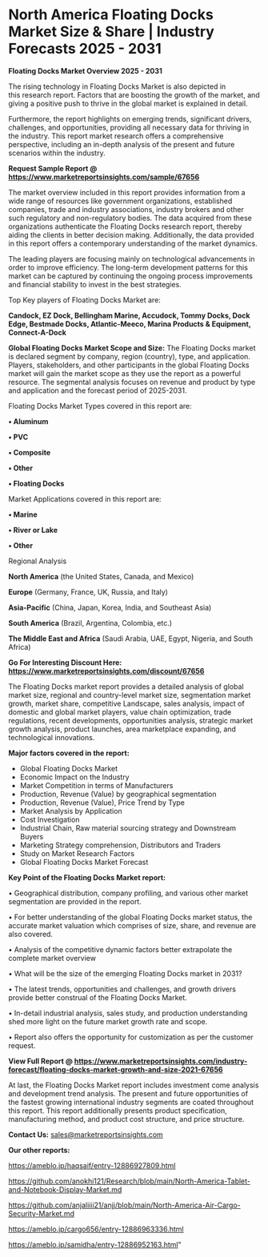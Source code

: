 # North America Floating Docks Market Size & Share | Industry Forecasts 2025 - 2031

<Strong> Floating Docks Market Overview 2025 - 2031</strong>

The rising technology in Floating Docks Market is also depicted in this research report. Factors that are boosting the growth of the market, and giving a positive push to thrive in the global market is explained in detail.

Furthermore, the report highlights on emerging trends, significant drivers, challenges, and opportunities, providing all necessary data for thriving in the industry. This report market research offers a comprehensive perspective, including an in-depth analysis of the present and future scenarios within the industry.

<strong>Request Sample Report @ <a href=https://www.marketreportsinsights.com/sample/67656>https://www.marketreportsinsights.com/sample/67656</a></strong>

The market overview included in this report provides information from a wide range of resources like government organizations, established companies, trade and industry associations, industry brokers and other such regulatory and non-regulatory bodies. The data acquired from these organizations authenticate the Floating Docks research report, thereby aiding the clients in better decision making. Additionally, the data provided in this report offers a contemporary understanding of the market dynamics.

The leading players are focusing mainly on technological advancements in order to improve efficiency. The long-term development patterns for this market can be captured by continuing the ongoing process improvements and financial stability to invest in the best strategies.

Top Key players of Floating Docks Market are:

<strong>Candock, EZ Dock, Bellingham Marine, Accudock, Tommy Docks, Dock Edge, Bestmade Docks, Atlantic-Meeco, Marina Products & Equipment, Connect-A-Dock</strong>

<strong><b>Global Floating Docks Market Scope and Size:</b></strong>
The Floating Docks market is declared segment by company, region (country), type, and application. Players, stakeholders, and other participants in the global Floating Docks market will gain the market scope as they use the report as a powerful resource. The segmental analysis focuses on revenue and product by type and application and the forecast period of 2025-2031.

Floating Docks Market Types covered in this report are:

<strong>• Aluminum

• PVC

• Composite

• Other

• Floating Docks</strong>

Market Applications covered in this report are:

<strong>• Marine

• River or Lake

• Other</strong> 

Regional Analysis

<strong>North America</strong> (the United States, Canada, and Mexico)

<strong>Europe</strong> (Germany, France, UK, Russia, and Italy)

<strong>Asia-Pacific</strong> (China, Japan, Korea, India, and Southeast Asia)

<strong>South America</strong> (Brazil, Argentina, Colombia, etc.)

<strong>The Middle East and Africa</strong> (Saudi Arabia, UAE, Egypt, Nigeria, and South Africa)

<strong>Go For Interesting Discount Here: <a href=https://www.marketreportsinsights.com/discount/67656>https://www.marketreportsinsights.com/discount/67656</a></strong>

The Floating Docks market report provides a detailed analysis of global market size, regional and country-level market size, segmentation market growth, market share, competitive Landscape, sales analysis, impact of domestic and global market players, value chain optimization, trade regulations, recent developments, opportunities analysis, strategic market growth analysis, product launches, area marketplace expanding, and technological innovations.

<strong><b>Major factors covered in the report:</b></strong>
<ul>
  <li>Global Floating Docks Market </li>
  <li>Economic Impact on the Industry</li>
  <li>Market Competition in terms of Manufacturers</li>
  <li>Production, Revenue (Value) by geographical segmentation</li>
  <li>Production, Revenue (Value), Price Trend by Type</li>
  <li>Market Analysis by Application</li>
  <li>Cost Investigation</li>
  <li>Industrial Chain, Raw material sourcing strategy and Downstream Buyers</li>
  <li>Marketing Strategy comprehension, Distributors and Traders</li>
  <li>Study on Market Research Factors</li>
  <li>Global Floating Docks Market Forecast</li>
</ul>

<strong><b>Key Point of the Floating Docks Market report:</b></strong>

• Geographical distribution, company profiling, and various other market segmentation are provided in the report.

• For better understanding of the global Floating Docks market status, the accurate market valuation which comprises of size, share, and revenue are also covered.

• Analysis of the competitive dynamic factors better extrapolate the complete market overview

• What will be the size of the emerging Floating Docks market in 2031?

• The latest trends, opportunities and challenges, and growth drivers provide better construal of the Floating Docks Market.

• In-detail industrial analysis, sales study, and production understanding shed more light on the future market growth rate and scope.

• Report also offers the opportunity for customization as per the customer request.

<strong><b>View Full Report @ <a href=https://www.marketreportsinsights.com/industry-forecast/floating-docks-market-growth-and-size-2021-67656>https://www.marketreportsinsights.com/industry-forecast/floating-docks-market-growth-and-size-2021-67656</a></b></strong>


At last, the Floating Docks Market report includes investment come analysis and development trend analysis. The present and future opportunities of the fastest growing international industry segments are coated throughout this report. This report additionally presents product specification, manufacturing method, and product cost structure, and price structure.

<strong>Contact Us:</strong>
sales@marketreportsinsights.com

<strong>Our other reports:</strong>

<a href=https://ameblo.jp/haqsaif/entry-12886927809.html>https://ameblo.jp/haqsaif/entry-12886927809.html</a>

<a href=https://github.com/anokhi121/Research/blob/main/North-America-Tablet-and-Notebook-Display-Market.md>https://github.com/anokhi121/Research/blob/main/North-America-Tablet-and-Notebook-Display-Market.md</a>

<a href=https://github.com/anjaliiii21/anjj/blob/main/North-America-Air-Cargo-Security-Market.md>https://github.com/anjaliiii21/anjj/blob/main/North-America-Air-Cargo-Security-Market.md</a>

<a href=https://ameblo.jp/cargo656/entry-12886963336.html>https://ameblo.jp/cargo656/entry-12886963336.html</a>

<a href=https://ameblo.jp/samidha/entry-12886952163.html>https://ameblo.jp/samidha/entry-12886952163.html</a>"
